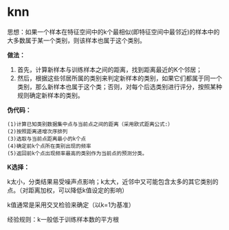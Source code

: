 # knn

思想：如果一个样本在特征空间中的k个最相似(即特征空间中最邻近)的样本中的大多数属于某一个类别，则该样本也属于这个类别。

**做法：**
1. 首先，计算新样本与训练样本之间的距离，找到距离最近的K个邻居；
2. 然后，根据这些邻居所属的类别来判定新样本的类别，如果它们都属于同一个类别，那么新样本也属于这个类；否则，对每个后选类别进行评分，按照某种规则确定新样本的类别。

**伪代码：**
```
(1)计算已知类别数据集中点与当前点之间的距离（采用欧式距离公式:）
(2)按照距离递增次序排列
(3)选取与当前点距离最小的k个点
(4)确定前k个点所在类别出现的频率
(5)返回前k个点出现频率最高的类别作为当前点的预测分类。
```

**K选择：**

k太小，分类结果易受噪声点影响；k太大，近邻中又可能包含太多的其它类别的点。（对距离加权，可以降低k值设定的影响）

k值通常是采用交叉检验来确定（以k=1为基准）

经验规则：k一般低于训练样本数的平方根
